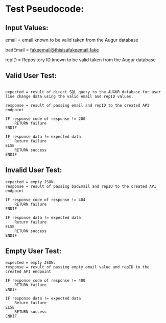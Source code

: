 # Test Pseudocode:

## Input Values:

email = email known to be valid taken from the Augur database

badEmail = fakeemail@thisisafakeemail.fake

repID = Repository ID known to be valid taken from the Augur database

## Valid User Test:
````

expected = result of direct SQL query to the AUGUR database for user line change data using the valid email and repID values. 

response = result of passing email and repID to the created API endpoint

IF response code of response != 200
    RETURN failure
ENDIF

IF response data != expected data
    Return failure
ELSE
    RETURN success
ENDIF
````

## Invalid User Test:
````
expected = empty JSON. 
response = result of passing badEmail and repID to the created API endpoint

IF response code of response != 404
    RETURN failure
ENDIF

IF response data != expected data
    Return failure
ELSE
    RETURN success
ENDIF
````

## Empty User Test:
````
expected = empty JSON. 
response = result of passing empty email value and repID to the created API endpoint

IF response code of response != 400
    RETURN failure
ENDIF

IF response data != expected data
    Return failure
ELSE
    RETURN success
ENDIF
````
